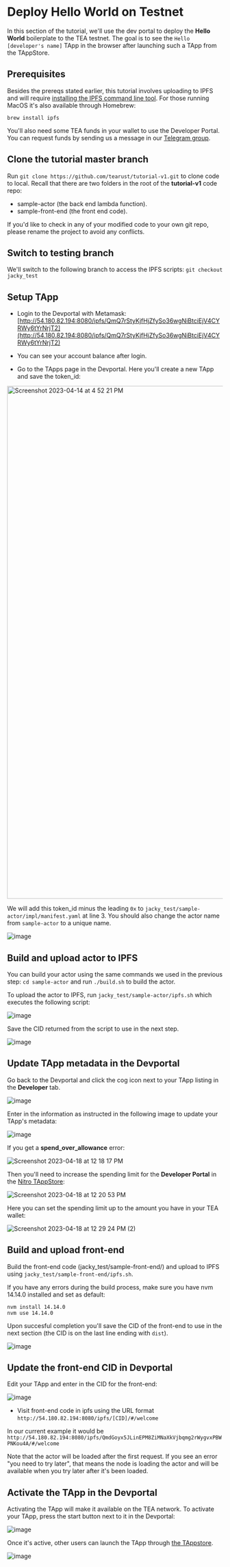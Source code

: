 # Deploy Hello World on Testnet

In this section of the tutorial, we'll use the dev portal to deploy the **Hello World** boilerplate to the TEA testnet. The goal is to see the `Hello [developer's name]` TApp in the browser after launching such a TApp from the TAppStore.

## Prerequisites
Besides the prereqs stated earlier, this tutorial involves uploading to IPFS and will require [installing the IPFS command line tool](https://docs.ipfs.tech/install/command-line/#system-requirements). For those running MacOS it's also available through Homebrew:

`brew install ipfs`

You'll also need some TEA funds in your wallet to use the Developer Portal. You can request funds by sending us a message in our [Telegram group](https://t.me/teaprojectorg).

## Clone the tutorial master branch

Run `git clone https://github.com/tearust/tutorial-v1.git` to clone code to local. Recall that there are two folders in the root of the **tutorial-v1** code repo:

- sample-actor (the back end lambda function).
- sample-front-end (the front end code).

If you'd like to check in any of your modified code to your own git repo, please rename the project to avoid any conflicts.

## Switch to testing branch
We'll switch to the following branch to access the IPFS scripts:
`git checkout jacky_test`

## Setup TApp
-    Login to the Devportal with Metamask: [http://54.180.82.194:8080/ipfs/QmQ7rStyKjfHjZfySo36wgNiBtciEjV4CYRWy6tYrNrjT2](http://54.180.82.194:8080/ipfs/QmQ7rStyKjfHjZfySo36wgNiBtciEjV4CYRWy6tYrNrjT2)

-   You can see your account balance after login. 
-  Go to the TApps page in the Devportal. Here you'll create a new TApp and save the token_id:

<img width="1198" alt="Screenshot 2023-04-14 at 4 52 21 PM" src="https://user-images.githubusercontent.com/86096370/232627849-ca3a14cb-d3b5-4358-b022-ee86652d7187.png">

We will add this token_id minus the leading `0x` to `jacky_test/sample-actor/impl/manifest.yaml` at line 3. You should also change the actor name from `sample-actor` to a unique name.

![image](https://user-images.githubusercontent.com/3214173/231840591-775730aa-1900-4c76-adb6-791f9dd2f467.png)

## Build and upload actor to IPFS
You can build your actor using the same commands we used in the previous step:
`cd sample-actor` and run `./build.sh` to build the actor. 

To upload the actor to IPFS, run `jacky_test/sample-actor/ipfs.sh` which executes the following script:

![image](https://user-images.githubusercontent.com/3214173/231841142-35201bb1-a818-4dc0-b754-d9fca8e04b51.png)

Save the CID returned from the script to use in the next step.

![image](https://user-images.githubusercontent.com/3214173/231841451-4587904d-7e11-4689-b1ae-f308dd6bacb6.png)

## Update TApp metadata in the Devportal
Go back to the Devportal and click the cog icon next to your TApp listing in the **Developer** tab. 

![image](https://user-images.githubusercontent.com/3214173/231842662-30bf5a95-a2ec-47d0-93d1-b1b861bdb463.png)

Enter in the information as instructed in the following image to update your TApp's metadata:

![image](https://user-images.githubusercontent.com/3214173/231844198-11dceef7-c2d8-45a4-b636-9cc16b52d5c4.png)

If you get a **spend_over_allowance** error:

![Screenshot 2023-04-18 at 12 18 17 PM](https://user-images.githubusercontent.com/86096370/232887275-9d7cfb59-dd72-4537-a247-f0225c787b9b.png)

Then you'll need to increase the spending limit for the **Developer Portal** in the [Nitro TAppStore](http://54.180.82.194:8080/ipfs/QmS5K9u8rfWpAxgonJeB4pX1qMyBqpz9A8Etb2GuTFFhts/):

![Screenshot 2023-04-18 at 12 20 53 PM](https://user-images.githubusercontent.com/86096370/232887289-2a055984-dd9a-4ef5-a763-92d6d2966940.png)

Here you can set the spending limit up to the amount you have in your TEA wallet:

![Screenshot 2023-04-18 at 12 29 24 PM (2)](https://user-images.githubusercontent.com/86096370/232887293-16ba1b14-10b3-473c-b38c-f8170ee02630.png)

## Build and upload front-end
 Build the front-end code (jacky_test/sample-front-end/) and upload to IPFS using  `jacky_test/sample-front-end/ipfs.sh`.

If you have any errors during the build process, make sure you have nvm 14.14.0 installed and set as default:

```
nvm install 14.14.0
nvm use 14.14.0
```

Upon succesful completion you'll save the CID of the front-end to use in the next section (the CID is on the last line ending with `dist`).

![image](https://user-images.githubusercontent.com/3214173/231847211-848c89f0-f0ec-4d2a-ae8e-0b908b8e34c3.png)

## Update the front-end CID in Devportal
Edit your TApp and enter in the CID for the front-end: 

![image](https://user-images.githubusercontent.com/3214173/231859470-e13f5b74-a345-46d4-8172-529ac0e203d0.png)

- Visit front-end code in ipfs using the URL format `http://54.180.82.194:8080/ipfs/[CID]/#/welcome`

In our current example it would be `http://54.180.82.194:8080/ipfs/QmdGoyx5JLinEPM8ZiMNaXkVjbqmg2rWygvxPBWPNKou4A/#/welcome`

Note that the actor will be loaded after the first request. If you see an error "you need to try later", that means the node is loading the actor and will be available when you try later after it's been loaded.

## Activate the TApp in the Devportal
Activating the TApp will make it available on the TEA network. To activate your TApp, press the start button next to it in the Devportal:

![image](https://user-images.githubusercontent.com/3214173/231850827-97495908-f12d-44fe-b1d3-59078ec4778a.png)

Once it's active, other users can launch the TApp through [the TAppstore](http://54.180.82.194:8080/ipfs/QmS5K9u8rfWpAxgonJeB4pX1qMyBqpz9A8Etb2GuTFFhts/).

![image](https://user-images.githubusercontent.com/3214173/231851272-a56a99b0-a7ff-404d-be1a-1bf5c2d16bd8.png)
